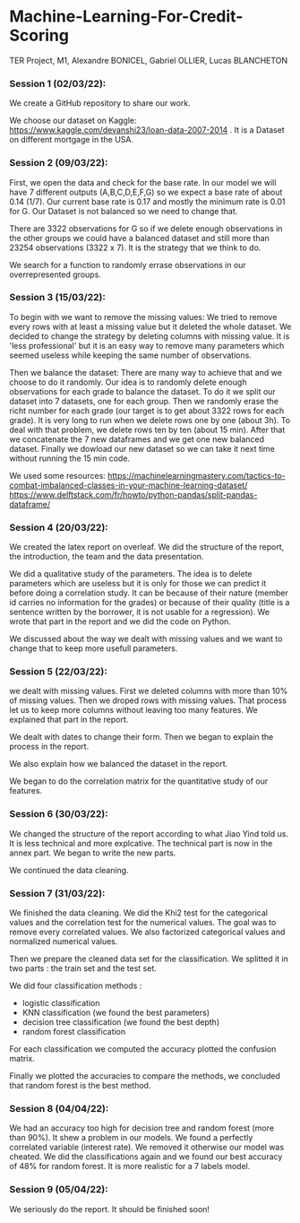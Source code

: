 # Machine-Learning-For-Credit-Scoring
TER Project, M1, Alexandre BONICEL, Gabriel OLLIER, Lucas BLANCHETON


### Session 1 (02/03/22):

We create a GitHub repository to share our work.

We choose our dataset on Kaggle: https://www.kaggle.com/devanshi23/loan-data-2007-2014 .
It is a Dataset on different mortgage in the USA.



### Session 2 (09/03/22):

First, we open the data and check for the base rate. In our model we will have 7 different outputs (A,B,C,D,E,F,G) so we expect a base rate of about 0.14 (1/7). Our current base rate is 0.17 and mostly the minimum rate is 0.01 for G. Our Dataset is not balanced so we need to change that.

There are 3322 observations for G so if we delete enough observations in the other groups we could have a balanced dataset and still more than 23254 observations (3322 x 7).
It is the strategy that we think to do.

We search for a function to randomly errase observations in our overrepresented groups.


### Session 3 (15/03/22):

To begin with we want to remove the missing values:
We tried to remove every rows with at least a missing value but it deleted the whole dataset. We decided to change the strategy by deleting columns with missing value. It is 'less professional' but it is an easy way to remove many parameters which seemed useless while keeping the same number of observations.

Then we balance the dataset:
There are many way to achieve that and we choose to do it randomly. Our idea is to randomly delete enough observations for each grade to balance the dataset.
To do it we split our dataset into 7 datasets, one for each group. Then we randomly erase the richt number for each grade (our target is to get about 3322 rows for each grade). 
It is very long to run when we delete rows one by one (about 3h).
To deal with that problem, we delete rows ten by ten (about 15 min).
After that we concatenate the 7 new dataframes and we get one new balanced dataset.
Finally we dowload our new dataset so we can take it next time without running the 15 min code.

We used some resources:
https://machinelearningmastery.com/tactics-to-combat-imbalanced-classes-in-your-machine-learning-dataset/
https://www.delftstack.com/fr/howto/python-pandas/split-pandas-dataframe/

### Session 4 (20/03/22):

We created the latex report on overleaf. We did the structure of the report, the introduction, the team and the data presentation. 

We did a qualitative study of the parameters. The idea is to delete parameters which are useless but it is only for those we can predict it before doing a correlation study. It can be because of their nature (member id carries no information for the grades) or because of their quality (title is a sentence written by the borrower, it is not usable for a regression).
We wrote that part in the report and we did the code on Python.

We discussed about the way we dealt with missing values and we want to change that to keep more usefull parameters.

### Session 5 (22/03/22):

we dealt with missing values. First we deleted columns with more than 10% of missing values. Then we droped rows with missing values. That process let us to keep more columns without leaving too many features.
We explained that part in the report.

We dealt with dates to change their form. Then we began to explain the process in the report.

We also explain how we balanced the dataset in the report.

We began to do the correlation matrix for the quantitative study of our features.

### Session 6 (30/03/22):

We changed the structure of the report according to what Jiao Yind told us. It is less technical and more explcative. The technical part is now in the annex part. We began to write the new parts.

We continued the data cleaning.

### Session 7 (31/03/22):

We finished the data cleaning. We did the Khi2 test for the categorical values and the correlation test for the numerical values. The goal was to remove every correlated values. We also factorized categorical values and normalized numerical values.

Then we prepare the cleaned data set for the classification. We splitted it in two parts : the train set and the test set.

We did four classification methods :

- logistic classification
- KNN classification (we found the best parameters)
- decision tree classification (we found the best depth)
- random forest classification

For each classification we computed the accuracy plotted the confusion matrix.

Finally we plotted the accuracies to compare the methods, we concluded that random forest is the best method.

### Session 8 (04/04/22):

We had an accuracy too high for decision tree and random forest (more than 90%). It shew a problem in our models. We found a perfectly correlated variable (interest rate). We removed it otherwise our model was cheated. We did the classifications again and we found our best accuracy of 48% for random forest. It is more realistic for a 7 labels model.

### Session 9 (05/04/22):

We seriously do the report. It should be finished soon!

